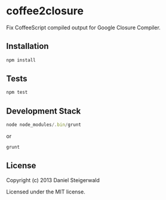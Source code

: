 # coffee2closure

Fix CoffeeScript compiled output for Google Closure Compiler.

## Installation
   ```javascript
   npm install
   ```

## Tests
   ```javascript
   npm test
   ```

## Development Stack
   ```javascript
   node node_modules/.bin/grunt
   ```
   or
   ```javascript
   grunt
   ```

## License
Copyright (c) 2013 Daniel Steigerwald

Licensed under the MIT license.